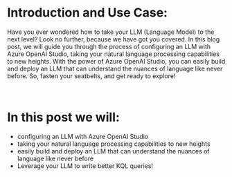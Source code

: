 # Introduction and Use Case:
Have you ever wondered how to take your LLM (Language Model) to the next level? Look no further, because we have got you covered. In this blog post, we will guide you through the process of configuring an LLM with Azure OpenAI Studio, taking your natural language processing capabilities to new heights. With the power of Azure OpenAI Studio, you can easily build and deploy an LLM that can understand the nuances of language like never before. So, fasten your seatbelts, and get ready to explore!

<br/>

# In this post we will:
- configuring an LLM with Azure OpenAI Studio
- taking your natural language processing capabilities to new heights
- easily build and deploy an LLM that can understand the nuances of language like never before
- Leverage your LLM to write better KQL queries!


